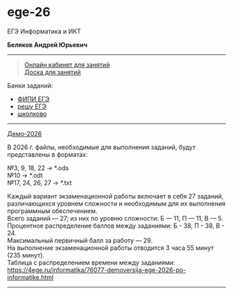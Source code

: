 # ege-26
ЕГЭ Информатика и ИКТ

**Беляков Андрей Юрьевич**  

---  

> [Онлайн кабинет для занятий](https://bbb.psaa.ru/rooms/l2z-d0s-9am-bdi/join)  
> [Доска для занятий](https://unidraw.io/app/board/2e41911c2fd0b43f4a5c?allow_guest=true)  

Банки заданий:  

- [ФИПИ ЕГЭ](https://ege.fipi.ru/bank/index.php?proj=B9ACA5BBB2E19E434CD6BEC25284C67F)  
- [решу ЕГЭ](https://inf-ege.sdamgia.ru/)  
- [школково](https://3.shkolkovo.online/catalog?SubjectId=30)  

---  

[Демо-2026](https://4ege.ru/informatika/76077-demoversija-ege-2026-po-informatike.html)  

В 2026 г. файлы, необходимые для выполнения заданий, будут представлены в форматах:  

№3, 9, 18, 22 → *.ods  
№10 → *.odt  
№17, 24, 26, 27 → *.txt  

Каждый вариант экзаменационной работы включает в себя 27 заданий, различающихся уровнем сложности и необходимым для их выполнения программным обеспечением.  
Всего заданий — 27; из них по уровню сложности: Б — 11, П — 11, В — 5.  
Процентное распределение баллов между заданиями: Б - 38, П - 38, В - 24.  
Максимальный первичный балл за работу — 29.  
На выполнение экзаменационной работы отводится 3 часа 55 минут (235 минут).  
Таблица с распределением времени между заданиями:  
https://4ege.ru/informatika/76077-demoversija-ege-2026-po-informatike.html  

---  
